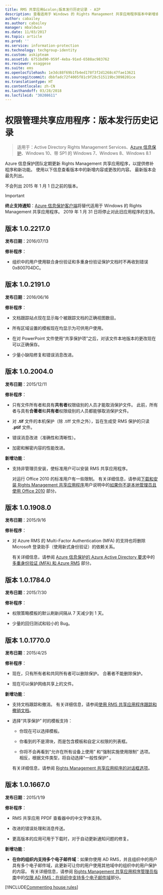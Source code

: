 ```yaml
---
title: RMS 共享应用&colon;版本发行历史记录 - AIP
description: 查看适用于 Windows 的 Rights Management 共享应用程序版本中新增或更改的内容。
author: cabailey
ms.author: cabailey
manager: mbaldwin
ms.date: 11/03/2017
ms.topic: article
ms.prod: ''
ms.service: information-protection
ms.technology: techgroup-identity
ms.custom: askipteam
ms.assetid: 6751bd90-959f-4eba-91ed-6588ac983762
ms.reviewer: esaggese
ms.suite: ems
ms.openlocfilehash: 1e3dc88f69b1fb4ed178f3f2d1268c47fae13621
ms.sourcegitcommit: dbbfadc72f4005f81c9f28c515119bc3098201ce
ms.translationtype: HT
ms.contentlocale: zh-CN
ms.lasthandoff: 03/28/2018
ms.locfileid: "30208611"
---
```

# <a name="rights-management-sharing-application-version-release-history"></a>权限管理共享应用程序：版本发行历史记录

>适用于：Active Directory Rights Management Services、[Azure 信息保护](https://azure.microsoft.com/pricing/details/information-protection)、Windows 10、带 SP1 的 Windows 7、Windows 8、Windows 8.1

Azure 信息保护团队定期更新 Rights Management 共享应用程序，以提供修补程序和新功能。 使用以下信息查看版本中的新增内容或更改的内容。 最新版本会最先列出。

不会列出 2015 年 1 月 1 日之前的版本。

> [!IMPORTANT]
> **终止支持通知**：[Azure 信息保护客户端](aip-client.md)将替代适用于 Windows 的 Rights Management 共享应用程序。 2019 年 1 月 31 日将停止对此旧应用程序的支持。 

## <a name="version-1022170"></a>版本 1.0.2217.0

**发布日期**：2016/07/13

**修补程序**：

- 组织中的用户使用联合身份验证和多重身份验证保护文档时不再收到错误 0x800704DC。



## <a name="version-1021910"></a>版本 1.0.2191.0
**发布日期**：2016/06/16

**修补程序**：

- 文档跟踪站点现在显示每个被跟踪文档的正确视图数目。

- 所有区域设置的模板现在均显示为可供用户使用。

- 在对 PowerPoint 文件使用“共享保护项”之后，对该文件本地版本的更改现在可以正确保存。

- 少量小缺陷修复和错误消息改进。


## <a name="version-1020040"></a>版本 1.0.2004.0
**发布日期**：2015/12/11

**修补程序**：

-   只有文件所有者和具有**共有者**权限级别的人员才能取消保护文件。 此前，所有者与具有**合著者**和**共有者**权限级别的人员都能够取消保护文件。

-   对 **.tif** 文件的本机保护（除 .tiff 文件之外），旨在生成受 RMS 保护的只读 **.ptif** 文件。

-   错误消息改进（准确性和清晰性）。

-   加密和解密内容的性能改进。

**新增功能**：

-   支持非管理员安装，使标准用户可以安装 RMS 共享应用程序。

    对运行 Office 2010 的标准用户有一些限制。 有关详细信息，请参阅[下载和安装 Rights Management 共享应用程序](install-sharing-app.md)用户说明中的[如果你不是本地管理员且使用 Office 2010](install-sharing-app.md#if-you-are-not-a-local-administrator-and-use-office-2010) 部分。

## <a name="version-1019080"></a>版本 1.0.1908.0
**发布日期**：2015/9/16

**修补程序**：

-   对 Azure RMS 的 Multi-Factor Authentication (MFA) 的支持也将删除 Microsoft 登录助手（使用新式身份验证）的依赖关系。

    有关详细信息，请参阅 [Azure 信息保护的 Azure Active Directory 要求](../get-started/requirements-azure-ad.md)中的[多重身份验证 (MFA) 和 Azure RMS](../get-started/requirements-azure-ad.md#multi-factor-authentication-mfa-and-azure-information-protection) 部分。

## <a name="version-1017840"></a>版本 1.0.1784.0
**发布日期**：2015/7/30

**修补程序**：

-   权限策略模板的默认刷新间隔从 7 天减少到 1 天。

-   少量的回归测试和较小的 Bug。

## <a name="version-1017700"></a>版本 1.0.1770.0
**发布日期**：2015/4/25

**修补程序**：

-   现在，只有所有者和共同所有者可以删除保护。 合著者不能删除保护。

-   现在可以保护网络共享上的文件。

**新增功能**：

-   支持文档跟踪和撤消。 有关详细信息，请参阅[使用 RMS 共享应用程序跟踪和撤销文档](sharing-app-track-revoke.md)。

-   选择“共享保护” 时的模板支持：

    -   你现在可以选择模板。

    -   你看到的不是滑块，而是包含模板和自定义权限的列表框。

    -   你将不会再看到“允许在所有设备上使用”  和“强制实施使用限制” 选项。 相反，根据文件类型，将自动选择“一般性保护”  。

    有关详细信息，请参阅 [Rights Management 共享应用程序的对话框选项](sharing-app-dialog-box.md)。

## <a name="version-1016670"></a>版本 1.0.1667.0
**发布日期**：2015/1/19

**修补程序**：

-   RMS 共享应用 PPDF 查看器中的中文字体支持。

-   改进的错误处理和消息传送。

-   更高版本的应用可用于下载时，对于自动更新通知问题的修复。

**新增功能**：

-   **在你的组织内支持多个电子邮件域**：如果你使用 AD RMS，并且组织中的用户具有多个电子邮件域，此更新可让你的用户使用其他域中的组织中的用户保护的内容。 有关详细信息，请参阅 [Rights Management 共享应用程序管理员指南](sharing-app-admin-guide.md)中的[仅限 AD RMS：在组织中支持多个电子邮件域](sharing-app-admin-guide.md#ad-rms-only-support-for-multiple-email-domains-within-your-organization)部分。

[!INCLUDE[Commenting house rules](../includes/houserules.md)]
